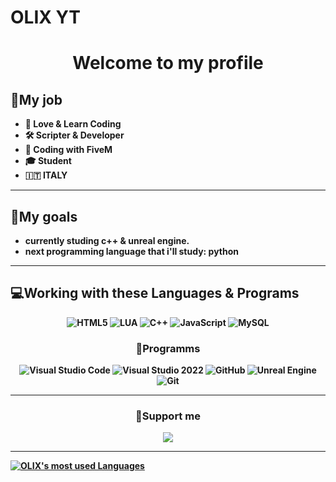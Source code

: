 # OLIX YT
<h1 align="center"><b>Welcome to my profile</h1>
  
## 💼My job
  
- 📖 Love & Learn Coding
- 🛠️ Scripter & Developer
- 🎲 Coding with FiveM
- 🎓 Student
- 🇮🇹 ITALY
  
---

## 🥅My goals
- currently studing c++ & unreal engine.
- next programming language that i'll study: python
  
---

## 💻Working with these Languages & Programs
  
<p align="center">
  <img src="https://img.shields.io/badge/HTML5-E34F26?style=for-the-badge&logo=html5&logoColor=white" alt="HTML5"/>
  <img src="https://img.shields.io/badge/Lua-2C2D72?style=for-the-badge&logo=lua&logoColor=white" alt="LUA"/>
  <img src="https://img.shields.io/badge/-C%2B%2B-0078D4?style=for-the-badge&logo=cplusplus&logoColor=white" alt="C++"/>
  <img src="https://img.shields.io/badge/JavaScript-F7DF1E?style=for-the-badge&logo=javascript&logoColor=black" alt="JavaScript"/>
  <img src="https://img.shields.io/badge/MySQL-lightgreen?style=for-the-badge&logo=mysql&logoColor=white" alt="MySQL"/>
</p>

<h3 align="center">🤖Programms</h3>
<p align="center">
  <img src="https://img.shields.io/badge/VSCode-0078D4?style=for-the-badge&logo=visual%20studio%20code&logoColor=white" alt="Visual Studio Code"/>
  <img src="https://img.shields.io/badge/VSStudio2022-5C2D91?style=for-the-badge&logo=visual%20studio&logoColor=white" alt="Visual Studio 2022"/>
  <img src="https://img.shields.io/badge/GitHub-black?style=for-the-badge&logo=github&logoColor=white" alt="GitHub"/>
  <img src="https://img.shields.io/badge/UnrealEngine-black?style=for-the-badge&logo=unrealengine&logoColor=white" alt="Unreal Engine"/>
  <img src="https://img.shields.io/badge/Git-F05032?style=for-the-badge&logo=git&logoColor=white" alt="Git"/>
</p>  

---

<h3 align="center">💌Support me</h3>
<p align="center">
  <a href="https://www.paypal.com/donate/?hosted_button_id=ZTUKCUY7Y4ZL2" target="blank"><img align="center" src="https://img.shields.io/badge/PayPal-00457C?style=for-the-badge&logo=paypal&logoColor=white"/></a>
  
---
  
[![OLIX's most used Languages](https://github-readme-stats.vercel.app/api/top-langs/?username=OLIX-boop&layout=compact)](https://github.com/anuraghazra/github-readme-stats)
